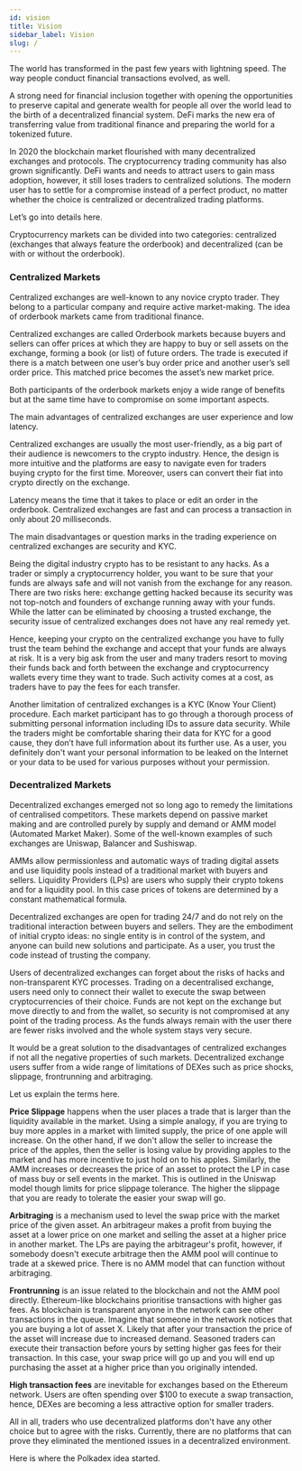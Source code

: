```yaml
---
id: vision
title: Vision
sidebar_label: Vision
slug: /
---
```


The world has transformed in the past few years with lightning speed. The way people conduct financial transactions evolved, as well.

A strong need for financial inclusion together with opening the opportunities to preserve capital and generate wealth for people all over the world lead to the birth of a decentralized financial system. DeFi marks the new era of transferring value from traditional finance and preparing the world for a tokenized future.

In 2020 the blockchain market flourished with many decentralized exchanges and protocols. The cryptocurrency trading community has also grown significantly. DeFi wants and needs to attract users to gain mass adoption, however, it still loses traders to centralized solutions. The modern user has to settle for a compromise instead of a perfect product, no matter whether the choice is centralized or decentralized trading platforms.

Let’s go into details here.

Cryptocurrency markets can be divided into two categories: centralized (exchanges that always feature the orderbook) and decentralized (can be with or without the orderbook).

### Centralized Markets
Centralized exchanges are well-known to any novice crypto trader. They belong to a particular company and require active market-making. The idea of orderbook markets came from traditional finance.

Centralized exchanges are called Orderbook markets because buyers and sellers can offer prices at which they are happy to buy or sell assets on the exchange, forming a book (or list) of future orders. The trade is executed if there is a match between one user’s buy order price and another user’s sell order price. This matched price becomes the asset’s new market price.

Both participants of the orderbook markets enjoy a wide range of benefits but at the same time have to compromise on some important aspects.

The main advantages of centralized exchanges are user experience and low latency.

Centralized exchanges are usually the most user-friendly, as a big part of their audience is newcomers to the crypto industry. Hence, the design is more intuitive and the platforms are easy to navigate even for traders buying crypto for the first time. Moreover, users can convert their fiat into crypto directly on the exchange.

Latency means the time that it takes to place or edit an order in the orderbook. Centralized exchanges are fast and can process a transaction in only about 20 milliseconds.

The main disadvantages or question marks in the trading experience on centralized exchanges are security and KYC.

Being the digital industry crypto has to be resistant to any hacks. As a trader or simply a cryptocurrency holder, you want to be sure that your funds are always safe and will not vanish from the exchange for any reason. There are two risks here: exchange getting hacked because its security was not top-notch and founders of exchange running away with your funds. While the latter can be eliminated by choosing a trusted exchange, the security issue of centralized exchanges does not have any real remedy yet.

Hence, keeping your crypto on the centralized exchange you have to fully trust the team behind the exchange and accept that your funds are always at risk. It is a very big ask from the user and many traders resort to moving their funds back and forth between the exchange and cryptocurrency wallets every time they want to trade. Such activity comes at a cost, as traders have to pay the fees for each transfer.

Another limitation of centralized exchanges is a KYC (Know Your Client) procedure. Each market participant has to go through a thorough process of submitting personal information including IDs to assure data security. While the traders might be comfortable sharing their data for KYC for a good cause, they don’t have full information about its further use. As a user, you definitely don't want your personal information to be leaked on the Internet or your data to be used for various purposes without your permission.

### Decentralized Markets
Decentralized exchanges emerged not so long ago to remedy the limitations of centralised competitors. These markets depend on passive market making and are controlled purely by supply and demand or AMM model (Automated Market Maker). Some of the well-known examples of such exchanges are Uniswap, Balancer and Sushiswap.

AMMs allow permissionless and automatic ways of trading digital assets and use liquidity pools instead of a traditional market with buyers and sellers. Liquidity Providers (LPs) are users who supply their crypto tokens and for a liquidity pool. In this case prices of tokens are determined by a constant mathematical formula.

Decentralized exchanges are open for trading 24/7 and do not rely on the traditional interaction between buyers and sellers. They are the embodiment of initial crypto ideas: no single entity is in control of the system, and anyone can build new solutions and participate. As a user, you trust the code instead of trusting the company.

Users of decentralized exchanges can forget about the risks of hacks and non-transparent KYC processes. Trading on a decentralised exchange, users need only to connect their wallet to execute the swap between cryptocurrencies of their choice. Funds are not kept on the exchange but move directly to and from the wallet, so security is not compromised at any point of the trading process. As the funds always remain with the user there are fewer risks involved and the whole system stays very secure.

It would be a great solution to the disadvantages of centralized exchanges if not all the negative properties of such markets. Decentralized exchange users suffer from a wide range of limitations of DEXes such as price shocks, slippage, frontrunning and arbitraging.

Let us explain the terms here.

**Price Slippage** happens when the user places a trade that is larger than the liquidity available in the market. Using a simple analogy, if you are trying to buy more apples in a market with limited supply, the price of one apple will increase. On the other hand, if we don't allow the seller to increase the price of the apples, then the seller is losing value by providing apples to the market and has more incentive to just hold on to his apples. Similarly, the AMM increases or decreases the price of an asset to protect the LP in case of mass buy or sell events in the market. This is outlined in the Uniswap model though limits for price slippage tolerance. The higher the slippage that you are ready to tolerate the easier your swap will go.

**Arbitraging** is a mechanism used to level the swap price with the market price of the given asset. An arbitrageur makes a profit from buying the asset at a lower price on one market and selling the asset at a higher price in another market. The LPs are paying the arbitrageur's profit, however, if somebody doesn't execute arbitrage then the AMM pool will continue to trade at a skewed price. There is no AMM model that can function without arbitraging.

**Frontrunning** is an issue related to the blockchain and not the AMM pool directly. Ethereum-like blockchains prioritise transactions with higher gas fees. As blockchain is transparent anyone in the network can see other transactions in the queue. Imagine that someone in the network notices that you are buying a lot of asset X. Likely that after your transaction the price of the asset will increase due to increased demand. Seasoned traders can execute their transaction before yours by setting higher gas fees for their transaction. In this case, your swap price will go up and you will end up purchasing the asset at a higher price than you originally intended.

**High transaction fees** are inevitable for exchanges based on the Ethereum network. Users are often spending over $100 to execute a swap transaction, hence, DEXes are becoming a less attractive option for smaller traders.

All in all, traders who use decentralized platforms don't have any other choice but to agree with the risks. Currently, there are no platforms that can prove they eliminated the mentioned issues in a decentralized environment.

Here is where the Polkadex idea started.